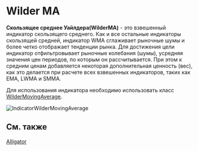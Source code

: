 # Wilder MA

**Скользящее среднее Уайлдера(WilderMA)** \- это взвешенный индикатор скользящего среднего. Как и все остальные индикаторы скользящей средней, индикатор WMA сглаживает рыночные шумы и более четко отображает тенденции рынка. Для достижения цели индикатор отфильтровывает рыночные колебания (шумы), усредняя значения цен периодов, по которым он рассчитывается. При этом к средним ценам добавляется некоторая дополнительная ценность (вес), как это делается при расчете всех взвешенных индикаторов, таких как EMA, LWMA и SMMA.

Для использования индикатора необходимо использовать класс [WilderMovingAverage](../api/StockSharp.Algo.Indicators.WilderMovingAverage.html). 

![IndicatorWilderMovingAverage](~/images/IndicatorWilderMovingAverage.png)

## См. также

[Alligator](IndicatorAlligator.md)
